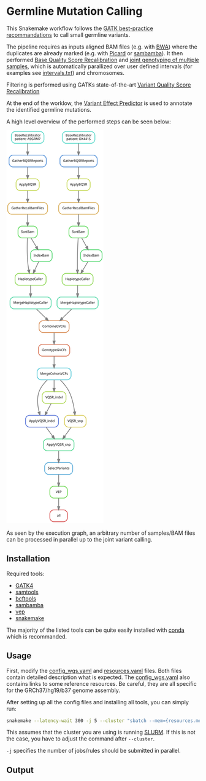 # Germline Mutation Calling
This Snakemake workflow follows the
[GATK best-practice recommandations](https://gatk.broadinstitute.org/hc/en-us/articles/360035535932-Germline-short-variant-discovery-SNPs-Indels-) 
to call small germline variants.

The pipeline requires as inputs aligned BAM files (e.g. with [BWA](http://bio-bwa.sourceforge.net/bwa.shtml)) 
where the duplicates are already marked (e.g. with [Picard](https://gatk.broadinstitute.org/hc/en-us/articles/360037052812-MarkDuplicates-Picard-)
or [sambamba](https://lomereiter.github.io/sambamba/docs/sambamba-markdup.html)).
It then performed [Base Quality Score Recalibration](https://gatk.broadinstitute.org/hc/en-us/articles/360035890531-Base-Quality-Score-Recalibration-BQSR-) 
and [joint genotyping of multiple samples](https://gatk.broadinstitute.org/hc/en-us/articles/360035535932-Germline-short-variant-discovery-SNPs-Indels-),
which is automatically parallized over user defined intervals (for examples see [intervals.txt](inputs/WGS-interval-files-excluding-supercontigs/intervals.txt)) and chromosomes. 

Filtering is performed using GATKs state-of-the-art [Variant Quality Score Recalibration](https://gatk.broadinstitute.org/hc/en-us/articles/360035531112--How-to-Filter-variants-either-with-VQSR-or-by-hard-filtering)
 
At the end of the worklow, the [Variant Effect Predictor](https://www.ensembl.org/info/docs/tools/vep/index.html) is used to annotate the identified germline mutations.
 

A high level overview of the performed steps can be seen below: 

![DAG](imgs/dag.svg)

As seen by the execution graph, an arbitrary number of samples/BAM files 
can be processed in parallel up to the joint variant calling.

## Installation 
Required tools:
- [GATK4](https://github.com/broadinstitute/gatk/) 
- [samtools](http://www.htslib.org/download/) 
- [bcftools](http://www.htslib.org/download/) 
- [sambamba](https://lomereiter.github.io/sambamba/index.html)
- [vep](https://m.ensembl.org/info/docs/tools/vep/script/vep_download.html)
- [snakemake](https://snakemake.readthedocs.io/en/stable/) 

The majority of the listed tools can be quite easily installed with [conda](https://docs.conda.io/en/latest/) which is recommanded. 

## Usage
First, modify the [config_wgs.yaml](config/config_wgs.yaml) and [resources.yaml](config/resources.yaml) files.
Both files contain detailed description what is expected. The [config_wgs.yaml](config/config_wgs.yaml) also contains 
links to some reference resources. Be careful, they are all specific for the GRCh37/hg19/b37 genome assembly. 

After setting up all the config files and installing all tools, you can simply run: 
```bash
snakemake --latency-wait 300 -j 5 --cluster "sbatch --mem={resources.mem_mb} --time {resources.runtime_min} --cpus-per-task {threads} --job-name={rule}.%j --output snakemake_cluster_submit/{rule}.%j.out --mail-type=FAIL"
```
This assumes that the cluster you are using is running [SLURM](https://slurm.schedmd.com/documentation.html).
If this is not the case, you have to adjust the command after `--cluster`.

`-j` specifies the number of jobs/rules should be submitted in parallel.
## Output